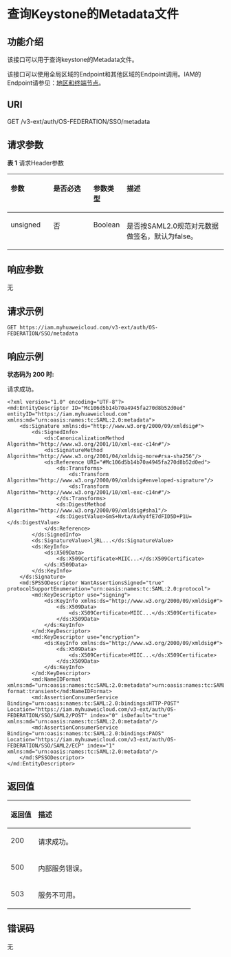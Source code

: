 # 查询Keystone的Metadata文件<a name="zh-cn_topic_0057845577"></a>

## 功能介绍<a name="zh-cn_topic_0224276972_section19917132312500"></a>

该接口可以用于查询keystone的Metadata文件。

该接口可以使用全局区域的Endpoint和其他区域的Endpoint调用。IAM的Endpoint请参见：[地区和终端节点](https://developer.huaweicloud.com/endpoint?IAM)。

## URI<a name="zh-cn_topic_0224276972_section13918162335012"></a>

GET /v3-ext/auth/OS-FEDERATION/SSO/metadata

## 请求参数<a name="zh-cn_topic_0224276972_section8918172311508"></a>

**表 1**  请求Header参数

<a name="zh-cn_topic_0224276972_HeaderParameter"></a>
<table><thead align="left"><tr id="zh-cn_topic_0224276972_row1991918233507"><th class="cellrowborder" valign="top" width="20%" id="mcps1.2.5.1.1"><p id="zh-cn_topic_0224276972_p19204231504"><a name="zh-cn_topic_0224276972_p19204231504"></a><a name="zh-cn_topic_0224276972_p19204231504"></a>参数</p>
</th>
<th class="cellrowborder" valign="top" width="20%" id="mcps1.2.5.1.2"><p id="zh-cn_topic_0224276972_p792116238508"><a name="zh-cn_topic_0224276972_p792116238508"></a><a name="zh-cn_topic_0224276972_p792116238508"></a>是否必选</p>
</th>
<th class="cellrowborder" valign="top" width="10%" id="mcps1.2.5.1.3"><p id="zh-cn_topic_0224276972_p18921202365015"><a name="zh-cn_topic_0224276972_p18921202365015"></a><a name="zh-cn_topic_0224276972_p18921202365015"></a>参数类型</p>
</th>
<th class="cellrowborder" valign="top" width="50%" id="mcps1.2.5.1.4"><p id="zh-cn_topic_0224276972_p159226237506"><a name="zh-cn_topic_0224276972_p159226237506"></a><a name="zh-cn_topic_0224276972_p159226237506"></a>描述</p>
</th>
</tr>
</thead>
<tbody><tr id="zh-cn_topic_0224276972_row0919823205010"><td class="cellrowborder" valign="top" width="20%" headers="mcps1.2.5.1.1 "><p id="zh-cn_topic_0224276972_p692222305015"><a name="zh-cn_topic_0224276972_p692222305015"></a><a name="zh-cn_topic_0224276972_p692222305015"></a>unsigned</p>
</td>
<td class="cellrowborder" valign="top" width="20%" headers="mcps1.2.5.1.2 "><p id="zh-cn_topic_0224276972_p10923112365015"><a name="zh-cn_topic_0224276972_p10923112365015"></a><a name="zh-cn_topic_0224276972_p10923112365015"></a>否</p>
</td>
<td class="cellrowborder" valign="top" width="10%" headers="mcps1.2.5.1.3 "><p id="zh-cn_topic_0224276972_p092312311507"><a name="zh-cn_topic_0224276972_p092312311507"></a><a name="zh-cn_topic_0224276972_p092312311507"></a>Boolean</p>
</td>
<td class="cellrowborder" valign="top" width="50%" headers="mcps1.2.5.1.4 "><p id="zh-cn_topic_0224276972_p4923823145016"><a name="zh-cn_topic_0224276972_p4923823145016"></a><a name="zh-cn_topic_0224276972_p4923823145016"></a>是否按SAML2.0规范对元数据做签名，默认为false。</p>
</td>
</tr>
</tbody>
</table>

## 响应参数<a name="zh-cn_topic_0224276972_section10924523115013"></a>

无

## 请求示例<a name="zh-cn_topic_0224276972_section592414239501"></a>

```
GET https://iam.myhuaweicloud.com/v3-ext/auth/OS-FEDERATION/SSO/metadata
```

## 响应示例<a name="zh-cn_topic_0224276972_section15925192319505"></a>

**状态码为 200 时:**

请求成功。

```
<?xml version="1.0" encoding="UTF-8"?>
<md:EntityDescriptor ID="Mc106d5b14b70a4945fa270d8b52d0ed" entityID="https://iam.myhuaweicloud.com" xmlns:md="urn:oasis:names:tc:SAML:2.0:metadata">
    <ds:Signature xmlns:ds="http://www.w3.org/2000/09/xmldsig#">
        <ds:SignedInfo>
            <ds:CanonicalizationMethod Algorithm="http://www.w3.org/2001/10/xml-exc-c14n#"/>
            <ds:SignatureMethod Algorithm="http://www.w3.org/2001/04/xmldsig-more#rsa-sha256"/>
            <ds:Reference URI="#Mc106d5b14b70a4945fa270d8b52d0ed">
                <ds:Transforms>
                    <ds:Transform Algorithm="http://www.w3.org/2000/09/xmldsig#enveloped-signature"/>
                    <ds:Transform Algorithm="http://www.w3.org/2001/10/xml-exc-c14n#"/>
                </ds:Transforms>
                <ds:DigestMethod Algorithm="http://www.w3.org/2000/09/xmldsig#sha1"/>
                <ds:DigestValue>GmS+Nvta/AvNy4fE7dFID5D+P1U=</ds:DigestValue>
            </ds:Reference>
        </ds:SignedInfo>
        <ds:SignatureValue>ljRL...</ds:SignatureValue>
        <ds:KeyInfo>
            <ds:X509Data>
                <ds:X509Certificate>MIIC...</ds:X509Certificate>
            </ds:X509Data>
        </ds:KeyInfo>
    </ds:Signature>
    <md:SPSSODescriptor WantAssertionsSigned="true" protocolSupportEnumeration="urn:oasis:names:tc:SAML:2.0:protocol">
        <md:KeyDescriptor use="signing">
            <ds:KeyInfo xmlns:ds="http://www.w3.org/2000/09/xmldsig#">
                <ds:X509Data>
                    <ds:X509Certificate>MIIC...</ds:X509Certificate>
                </ds:X509Data>
            </ds:KeyInfo>
        </md:KeyDescriptor>
        <md:KeyDescriptor use="encryption">
            <ds:KeyInfo xmlns:ds="http://www.w3.org/2000/09/xmldsig#">
                <ds:X509Data>
                    <ds:X509Certificate>MIIC...</ds:X509Certificate>
                </ds:X509Data>
            </ds:KeyInfo>
        </md:KeyDescriptor>
        <md:NameIDFormat xmlns:md="urn:oasis:names:tc:SAML:2.0:metadata">urn:oasis:names:tc:SAML:2.0:nameid-format:transient</md:NameIDFormat>
        <md:AssertionConsumerService Binding="urn:oasis:names:tc:SAML:2.0:bindings:HTTP-POST" Location="https://iam.myhuaweicloud.com/v3-ext/auth/OS-FEDERATION/SSO/SAML2/POST" index="0" isDefault="true" xmlns:md="urn:oasis:names:tc:SAML:2.0:metadata"/>
        <md:AssertionConsumerService Binding="urn:oasis:names:tc:SAML:2.0:bindings:PAOS" Location="https://iam.myhuaweicloud.com/v3-ext/auth/OS-FEDERATION/SSO/SAML2/ECP" index="1" xmlns:md="urn:oasis:names:tc:SAML:2.0:metadata"/>
    </md:SPSSODescriptor>
</md:EntityDescriptor>
```

## 返回值<a name="zh-cn_topic_0224276972_section392752305013"></a>

<a name="zh-cn_topic_0224276972_table4328"></a>
<table><thead align="left"><tr id="zh-cn_topic_0224276972_row1892872317506"><th class="cellrowborder" valign="top" width="15%" id="mcps1.1.3.1.1"><p id="zh-cn_topic_0224276972_p692942375014"><a name="zh-cn_topic_0224276972_p692942375014"></a><a name="zh-cn_topic_0224276972_p692942375014"></a>返回值</p>
</th>
<th class="cellrowborder" valign="top" width="85%" id="mcps1.1.3.1.2"><p id="zh-cn_topic_0224276972_p3930323195011"><a name="zh-cn_topic_0224276972_p3930323195011"></a><a name="zh-cn_topic_0224276972_p3930323195011"></a>描述</p>
</th>
</tr>
</thead>
<tbody><tr id="zh-cn_topic_0224276972_row2928523155017"><td class="cellrowborder" valign="top" width="15%" headers="mcps1.1.3.1.1 "><p id="zh-cn_topic_0224276972_p169306239501"><a name="zh-cn_topic_0224276972_p169306239501"></a><a name="zh-cn_topic_0224276972_p169306239501"></a>200</p>
</td>
<td class="cellrowborder" valign="top" width="85%" headers="mcps1.1.3.1.2 "><p id="zh-cn_topic_0224276972_p39309235505"><a name="zh-cn_topic_0224276972_p39309235505"></a><a name="zh-cn_topic_0224276972_p39309235505"></a>请求成功。</p>
</td>
</tr>
<tr id="zh-cn_topic_0224276972_row292812236507"><td class="cellrowborder" valign="top" width="15%" headers="mcps1.1.3.1.1 "><p id="zh-cn_topic_0224276972_p1593117237504"><a name="zh-cn_topic_0224276972_p1593117237504"></a><a name="zh-cn_topic_0224276972_p1593117237504"></a>500</p>
</td>
<td class="cellrowborder" valign="top" width="85%" headers="mcps1.1.3.1.2 "><p id="zh-cn_topic_0224276972_p1193142315020"><a name="zh-cn_topic_0224276972_p1193142315020"></a><a name="zh-cn_topic_0224276972_p1193142315020"></a>内部服务错误。</p>
</td>
</tr>
<tr id="zh-cn_topic_0224276972_row2928923195016"><td class="cellrowborder" valign="top" width="15%" headers="mcps1.1.3.1.1 "><p id="zh-cn_topic_0224276972_p18932112315502"><a name="zh-cn_topic_0224276972_p18932112315502"></a><a name="zh-cn_topic_0224276972_p18932112315502"></a>503</p>
</td>
<td class="cellrowborder" valign="top" width="85%" headers="mcps1.1.3.1.2 "><p id="zh-cn_topic_0224276972_p593392345012"><a name="zh-cn_topic_0224276972_p593392345012"></a><a name="zh-cn_topic_0224276972_p593392345012"></a>服务不可用。</p>
</td>
</tr>
</tbody>
</table>

## 错误码<a name="zh-cn_topic_0224276972_section1393316230506"></a>

无

